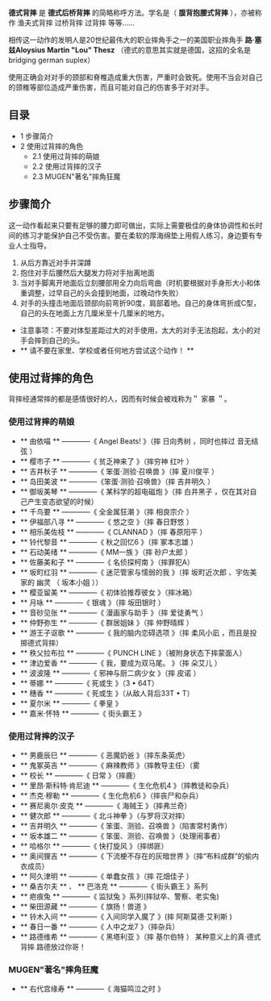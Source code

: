 **德式背摔** 是 **德式后桥背摔** 的简略称呼方法。学名是（ **腹背抱腰式背摔** ），亦被称作 渔夫式背摔 过桥背摔 过背摔 等等……

相传这一动作的发明人是20世纪最伟大的职业摔角手之一的美国职业摔角手 **路·塞兹Aloysius Martin "Lou" Thesz**
（德式的意思其实就是德国，这招的全名是bridging german suplex）

使用正确会对对手的颈部和脊椎造成重大伤害，严重时会致死。使用不当会对自己的颈椎等部位造成严重伤害，而且可能对自己的伤害多于对对手。

##  目录

  * 1  步骤简介 
  * 2  使用过背摔的角色 
    * 2.1  使用过背摔的萌娘 
    * 2.2  使用过背摔的汉子 
    * 2.3  MUGEN"著名"摔角狂魔 

##  步骤简介

这一动作看起来只要有足够的腰力即可做出，实际上需要极佳的身体协调性和长时间的练习才能保护自己不受伤害。要在柔软的厚海绵垫上用假人练习，身边要有专业人士指导。

  1. 从后方靠近对手并深蹲 
  2. 抱住对手后腰然后大腿发力将对手抬离地面 
  3. 当对手脚离开地面后立刻腰部用全力向后弯曲（时机要根据对手身形大小和体重调整，过早自己的头会撞到地面，过晚动作失败） 
  4. 对手的头撞击地面后颈部向前弯折90度，肩部着地。自己的身体弯折成C型，自己的头在地面上方几厘米至十几厘米的地方。 

  * 注意事项：不要对体型差距过大的对手使用，太大的对手无法抱起，太小的对手会摔到自己的头。 
  * ** 请不要在家里、学校或者任何地方尝试这个动作！  **

##  使用过背摔的角色

背摔经通常摔的都是感情很好的人，因而有时候会被戏称为＂  家暴  ＂。

###  使用过背摔的萌娘

  * ** 由依喵  ** ————《  Angel Beats!  》（摔  日向秀树  ，同时也摔过  音无结弦  ） 
  * ** 樱市子  ** ————《  贫乏神来了  》（摔穷神  红叶  ） 
  * ** 吉井秋子  ** ————《  笨蛋·测验·召唤兽  》（摔  夏川俊平  ） 
  * ** 岛田美波  ** ————《笨蛋·测验·召唤兽》（摔  吉井明久  ） 
  * ** 御坂美琴  ** ————《  某科学的超电磁炮  》（摔  白井黑子  ，仅在其对自己产生变态欲望的时候） 
  * ** 千鸟要  ** ————《  全金属狂潮  》（摔  相良宗介  ） 
  * ** 伊福部八寻  ** ————《  悠之空  》（摔  春日野悠  ） 
  * ** 相乐美佐枝  ** ————《  CLANNAD  》（摔  春原阳平  ） 
  * ** 铃代黎音  ** ————《  秋之回忆6  》（摔  冢本志雄  ） 
  * ** 石动美绪  ** ————《  MM一族  》（摔  砂户太郎  ） 
  * ** 佐藤美和子  ** ————《  名侦探柯南  》（摔罪犯A） 
  * ** 坂町红羽  ** ————《  迷茫管家与懦弱的我  》（摔  坂町近次郎  、宇佐美家的  幽灵  （  坂本小姐  ）） 
  * ** 樱亚留美  ** ————《  初体验推荐彼女  》（摔冰箱） 
  * ** 月咏  ** ————《  银魂  》（摔  坂田银时  ） 
  * ** 音砂见张  ** ————《  漫画家与助手  》（摔  爱徒勇气  ） 
  * ** 仲野弥生  ** ————《  群居姐妹  》（摔  仲野晴辉  ） 
  * ** 游王子讴歌  ** ————《  我的脑内恋碍选项  》（摔  柔风小凪  ，而且是投掷德式背摔） 
  * ** 秩父拉布拉  ** ————《  PUNCH LINE  》（被附身状态下摔蒙面人） 
  * ** 津边爱香  ** ————《  我，要成为双马尾。  》（摔  朵艾儿  ） 
  * ** 波波隆  ** ————《  邪神与厨二病少女  》（摔  皮诺  ） 
  * ** 蒂娜  ** ————《  死或生  》（3 • 64T） 
  * ** 穗香  ** ————《  死或生  》（从敌人背后33T • T） 
  * ** 夏尔米  ** ————《  拳皇  》 
  * ** 嘉米·怀特  ** ————《  街头霸王  》 

###  使用过背摔的汉子

  * ** 男鹿辰巳  ** ————《  恶魔奶爸  》（摔东条英虎） 
  * ** 鬼冢英吉  ** ————《  麻辣教师  》（摔教导主任）（雾 
  * ** 校长  ** ————《  日常  》（摔鹿） 
  * ** 里昂·斯科特·肯尼迪  ** ————《  生化危机4  》（摔教徒和杂兵） 
  * ** 杰克·穆勒  ** ————《  生化危机6  》（摔丧尸和杂兵） 
  * ** 赛尼奥尔·皮克  ** ————《  海贼王  》（摔弗兰奇） 
  * ** 健次郎  ** ————《  北斗神拳  》（与罗将汉对摔） 
  * ** 吉井明久  ** ————《  笨蛋、测验、召唤兽  》（陷害常村勇作） 
  * ** 坂本雄二  ** ————《  笨蛋、测验、召唤兽  》（处理闹事者） 
  * ** 哈格尔  ** ————《  快打旋风  》（摔绑匪） 
  * ** 奥间狸吉  ** ————《  下流梗不存在的灰暗世界  》（摔“布料成群”的偷内衣成员） 
  * ** 阿久津明  ** ————《  单蠢女孩  》（摔  花畑佳子  ） 
  * ** 桑吉尔夫  ** 、 ** 巴洛克  ** ————《  街头霸王  》系列 
  * ** 疤痕兔  ** ————《  监狱兔  》系列(摔狱卒、警察、老实兔) 
  * ** 柴田源藏  ** ————《  旗扬！兽道  》 
  * ** 铃木入间  ** ————《  入间同学入魔了  》(摔  阿斯莫德·艾利斯  ) 
  * ** 春日一番  ** ————《  人中之龙7  》（摔杂兵） 
  * ** 路德维希  ** ————《  黑塔利亚  》（摔  基尔伯特  ）  某种意义上的真·德式背摔  路德放过你哥！ 

###  MUGEN"著名"摔角狂魔

  * ** 右代宫缘寿  ** ————《  海猫鸣泣之时  》 

